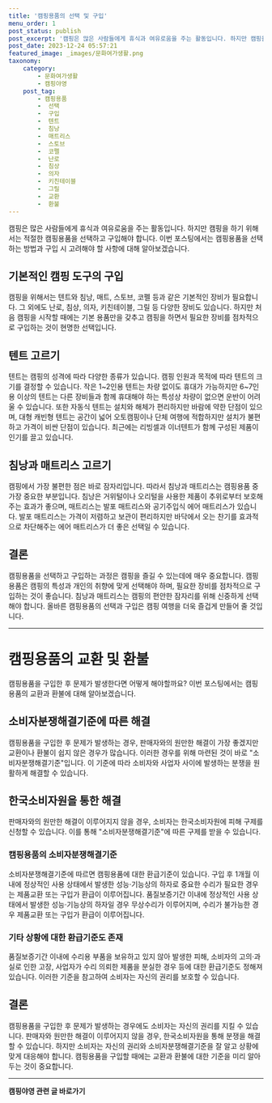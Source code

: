 ```yaml
---
title: '캠핑용품의 선택 및 구입'
menu_order: 1
post_status: publish
post_excerpt: '캠핑은 많은 사람들에게 휴식과 여유로움을 주는 활동입니다. 하지만 캠핑을 하기 위해서는 적절한 캠핑용품을 선택하고 구입해야 합니다. 이번 포스팅에서는 캠핑용품을 선택하는 방법과 구입 시 고려해야 할 사항에 대해 알아보겠습니다.'
post_date: 2023-12-24 05:57:21
featured_image: _images/문화여가생활.png
taxonomy:
    category:
        - 문화여가생활
        - 캠핑야영
    post_tag:
        - 캠핑용품
        -  선택
        -  구입
        -  텐트
        -  침낭
        -  매트리스
        -  스토브
        -  코펠
        -  난로
        -  침상
        -  의자
        -  키친테이블
        -  그릴
        -  교환
        -  환불
---
```



캠핑은 많은 사람들에게 휴식과 여유로움을 주는 활동입니다. 하지만 캠핑을 하기 위해서는 적절한 캠핑용품을 선택하고 구입해야 합니다. 이번 포스팅에서는 캠핑용품을 선택하는 방법과 구입 시 고려해야 할 사항에 대해 알아보겠습니다.

## 기본적인 캠핑 도구의 구입

캠핑을 위해서는 텐트와 침낭, 매트, 스토브, 코펠 등과 같은 기본적인 장비가 필요합니다. 그 외에도 난로, 침상, 의자, 키친테이블, 그릴 등 다양한 장비도 있습니다. 하지만 처음 캠핑을 시작할 때에는 기본 용품만을 갖추고 캠핑을 하면서 필요한 장비를 점차적으로 구입하는 것이 현명한 선택입니다.

## 텐트 고르기

텐트는 캠핑의 성격에 따라 다양한 종류가 있습니다. 캠핑 인원과 목적에 따라 텐트의 크기를 결정할 수 있습니다. 작은 1~2인용 텐트는 차량 없이도 휴대가 가능하지만 6~7인용 이상의 텐트는 다른 장비들과 함께 휴대해야 하는 특성상 차량이 없으면 운반이 어려울 수 있습니다. 또한 자동식 텐트는 설치와 해체가 편리하지만 바람에 약한 단점이 있으며, 대형 캐빈형 텐트는 공간이 넓어 오토캠핑이나 단체 여행에 적합하지만 설치가 불편하고 가격이 비싼 단점이 있습니다. 최근에는 리빙셀과 이너텐트가 함께 구성된 제품이 인기를 끌고 있습니다.

## 침낭과 매트리스 고르기

캠핑에서 가장 불편한 점은 바로 잠자리입니다. 따라서 침낭과 매트리스는 캠핑용품 중 가장 중요한 부분입니다. 침낭은 거위털이나 오리털을 사용한 제품이 추위로부터 보호해주는 효과가 좋으며, 매트리스는 발포 매트리스와 공기주입식 에어 매트리스가 있습니다. 발포 매트리스는 가격이 저렴하고 보관이 편리하지만 바닥에서 오는 찬기를 효과적으로 차단해주는 에어 매트리스가 더 좋은 선택일 수 있습니다.

## 결론

캠핑용품을 선택하고 구입하는 과정은 캠핑을 즐길 수 있는데에 매우 중요합니다. 캠핑용품은 캠핑의 특성과 개인의 취향에 맞게 선택해야 하며, 필요한 장비를 점차적으로 구입하는 것이 좋습니다. 침낭과 매트리스는 캠핑의 편안한 잠자리를 위해 신중하게 선택해야 합니다. 올바른 캠핑용품의 선택과 구입은 캠핑 여행을 더욱 즐겁게 만들어 줄 것입니다.

---

# 캠핑용품의 교환 및 환불

캠핑용품을 구입한 후 문제가 발생한다면 어떻게 해야할까요? 이번 포스팅에서는 캠핑용품의 교환과 환불에 대해 알아보겠습니다.

## 소비자분쟁해결기준에 따른 해결

캠핑용품을 구입한 후 문제가 발생하는 경우, 판매자와의 원만한 해결이 가장 좋겠지만 교환이나 환불이 쉽지 않은 경우가 많습니다. 이러한 경우를 위해 마련된 것이 바로 "소비자분쟁해결기준"입니다. 이 기준에 따라 소비자와 사업자 사이에 발생하는 분쟁을 원활하게 해결할 수 있습니다.

## 한국소비자원을 통한 해결

판매자와의 원만한 해결이 이루어지지 않을 경우, 소비자는 한국소비자원에 피해 구제를 신청할 수 있습니다. 이를 통해 "소비자분쟁해결기준"에 따른 구제를 받을 수 있습니다. 

### 캠핑용품의 소비자분쟁해결기준

소비자분쟁해결기준에 따르면 캠핑용품에 대한 환급기준이 있습니다. 구입 후 1개월 이내에 정상적인 사용 상태에서 발생한 성능·기능상의 하자로 중요한 수리가 필요한 경우는 제품교환 또는 구입가 환급이 이루어집니다. 품질보증기간 이내에 정상적인 사용 상태에서 발생한 성능·기능상의 하자일 경우 무상수리가 이루어지며, 수리가 불가능한 경우 제품교환 또는 구입가 환급이 이루어집니다.

### 기타 상황에 대한 환급기준도 존재

품질보증기간 이내에 수리용 부품을 보유하고 있지 않아 발생한 피해, 소비자의 고의·과실로 인한 고장, 사업자가 수리 의뢰한 제품을 분실한 경우 등에 대한 환급기준도 정해져 있습니다. 이러한 기준을 참고하여 소비자는 자신의 권리를 보호할 수 있습니다.

## 결론

캠핑용품을 구입한 후 문제가 발생하는 경우에도 소비자는 자신의 권리를 지킬 수 있습니다. 판매자와 원만한 해결이 이루어지지 않을 경우, 한국소비자원을 통해 분쟁을 해결할 수 있습니다. 하지만 소비자는 자신의 권리와 소비자분쟁해결기준을 잘 알고 상황에 맞게 대응해야 합니다. 캠핑용품을 구입할 때에는 교환과 환불에 대한 기준을 미리 알아두는 것이 중요합니다.


<!-- wp:separator -->
<hr class="wp-block-separator has-alpha-channel-opacity"/>
<!-- /wp:separator -->

<!-- wp:group {"backgroundColor":"base","layout":{"type":"constrained"}} -->
<div class="wp-block-group has-base-background-color has-background"><!-- wp:paragraph {"align":"center","fontSize":"medium"} -->
<p class="has-text-align-center has-large-font-size"><strong>캠핑야영 관련 글 바로가기</strong></p>
<!-- /wp:paragraph -->


<!-- wp:latest-posts
{"categories":[{"id":16146,"count":19,"description":"","link":"https://uknowlaw.com/category/%ec%ba%a0%ed%95%91%ec%95%bc%ec%98%81/","name":"캠핑야영","slug":"캠핑야영","taxonomy":"category","parent":0,"meta":[],"_links":{"self":[{"href":"https://uknowlaw.com/wp-json/wp/v2/categories/16146"}],"collection":[{"href":"https://uknowlaw.com/wp-json/wp/v2/categories"}],"about":[{"href":"https://uknowlaw.com/wp-json/wp/v2/taxonomies/category"}],"wp:post_type":[{"href":"https://uknowlaw.com/wp-json/wp/v2/posts?categories=16146"}],"curies":[{"name":"wp","href":"https://api.w.org/{rel}","templated":true}]}}],"postsToShow":100,"excerptLength":28,"postLayout":"grid","columns":2,"featuredImageAlign":"left","featuredImageSizeSlug":"large","fontSize":"small"} /--></div>
<!-- /wp:group -->